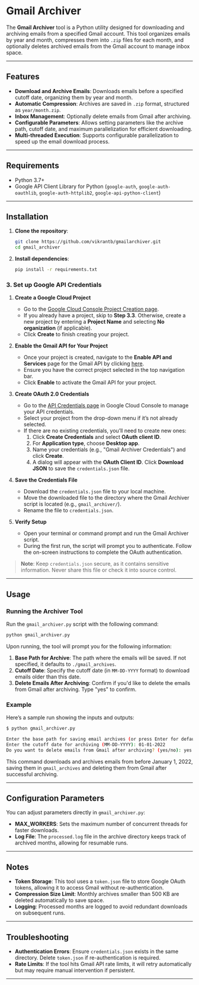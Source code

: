 
# Gmail Archiver

The **Gmail Archiver** tool is a Python utility designed for downloading and archiving emails from a specified Gmail account. This tool organizes emails by year and month, compresses them into `.zip` files for each month, and optionally deletes archived emails from the Gmail account to manage inbox space.

---

## Features

- **Download and Archive Emails**: Downloads emails before a specified cutoff date, organizing them by year and month.
- **Automatic Compression**: Archives are saved in `.zip` format, structured as `year/month.zip`.
- **Inbox Management**: Optionally delete emails from Gmail after archiving.
- **Configurable Parameters**: Allows setting parameters like the archive path, cutoff date, and maximum parallelization for efficient downloading.
- **Multi-threaded Execution**: Supports configurable parallelization to speed up the email download process.

---

## Requirements

- Python 3.7+
- Google API Client Library for Python (`google-auth`, `google-auth-oauthlib`, `google-auth-httplib2`, `google-api-python-client`)

---

## Installation

1. **Clone the repository**:
   ```bash
   git clone https://github.com/vikrantb/gmailarchiver.git
   cd gmail_archiver
   ```

2. **Install dependencies**:
   ```bash
   pip install -r requirements.txt
   ```

### 3. **Set up Google API Credentials**
1. **Create a Google Cloud Project**
   - Go to the [Google Cloud Console Project Creation page](https://console.cloud.google.com/projectcreate).
   - If you already have a project, skip to **Step 3.3**. Otherwise, create a new project by entering a **Project Name** and selecting **No organization** (if applicable).
   - Click **Create** to finish creating your project.

2. **Enable the Gmail API for Your Project**
   - Once your project is created, navigate to the **Enable API and Services** page for the Gmail API by clicking [here](https://console.cloud.google.com/apis/enableflow?apiid=gmail.googleapis.com).
   - Ensure you have the correct project selected in the top navigation bar.
   - Click **Enable** to activate the Gmail API for your project.

3. **Create OAuth 2.0 Credentials**
   - Go to the [API Credentials page](https://console.cloud.google.com/apis/credentials) in Google Cloud Console to manage your API credentials.
   - Select your project from the drop-down menu if it’s not already selected.
   - If there are no existing credentials, you’ll need to create new ones:
     1. Click **Create Credentials** and select **OAuth client ID**.
     2. For **Application type**, choose **Desktop app**.
     3. Name your credentials (e.g., "Gmail Archiver Credentials") and click **Create**.
     4. A dialog will appear with the **OAuth Client ID**. Click **Download JSON** to save the `credentials.json` file.

4. **Save the Credentials File**
   - Download the `credentials.json` file to your local machine.
   - Move the downloaded file to the directory where the Gmail Archiver script is located (e.g., `gmail_archiver/`).
   - Rename the file to `credentials.json`.

5. **Verify Setup**
   - Open your terminal or command prompt and run the Gmail Archiver script.
   - During the first run, the script will prompt you to authenticate. Follow the on-screen instructions to complete the OAuth authentication.

> **Note**: Keep `credentials.json` secure, as it contains sensitive information. Never share this file or check it into source control.
---

## Usage

### Running the Archiver Tool

Run the `gmail_archiver.py` script with the following command:

```bash
python gmail_archiver.py
```

Upon running, the tool will prompt you for the following information:

1. **Base Path for Archive**: The path where the emails will be saved. If not specified, it defaults to `./gmail_archives`.
2. **Cutoff Date**: Specify the cutoff date (in `MM-DD-YYYY` format) to download emails older than this date.
3. **Delete Emails After Archiving**: Confirm if you'd like to delete the emails from Gmail after archiving. Type "yes" to confirm.

### Example

Here’s a sample run showing the inputs and outputs:

```bash
$ python gmail_archiver.py

Enter the base path for saving email archives (or press Enter for default ./gmail_archives):
Enter the cutoff date for archiving (MM-DD-YYYY): 01-01-2022
Do you want to delete emails from Gmail after archiving? (yes/no): yes
```

This command downloads and archives emails from before January 1, 2022, saving them in `gmail_archives` and deleting them from Gmail after successful archiving.

---

## Configuration Parameters

You can adjust parameters directly in `gmail_archiver.py`:

- **MAX_WORKERS**: Sets the maximum number of concurrent threads for faster downloads.
- **Log File**: The `processed.log` file in the archive directory keeps track of archived months, allowing for resumable runs.

---

## Notes

- **Token Storage**: This tool uses a `token.json` file to store Google OAuth tokens, allowing it to access Gmail without re-authentication.
- **Compression Size Limit**: Monthly archives smaller than 500 KB are deleted automatically to save space.
- **Logging**: Processed months are logged to avoid redundant downloads on subsequent runs.

---

## Troubleshooting

- **Authentication Errors**: Ensure `credentials.json` exists in the same directory. Delete `token.json` if re-authentication is required.
- **Rate Limits**: If the tool hits Gmail API rate limits, it will retry automatically but may require manual intervention if persistent.

---
